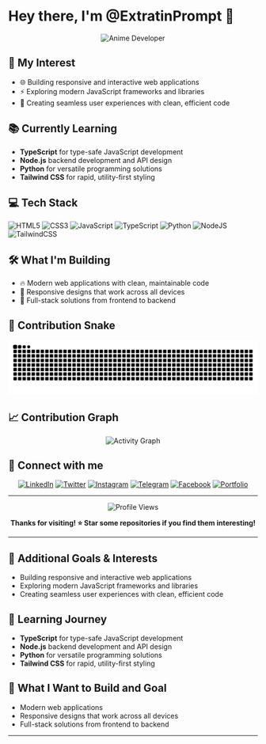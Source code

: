 # Hey there, I'm **@ExtratinPrompt** 👋

<div align="center">
  <img src="https://hebbkx1anhila5yf.public.blob.vercel-storage.com/image-zcu89cf84WYUmRwk6UOO9Ug4jbhYNv.png" alt="Anime Developer" width="300"/>
</div>



## 🚀 My Interest

- 🌐 Building responsive and interactive web applications 
- ⚡ Exploring modern JavaScript frameworks and libraries 
- 🎨 Creating seamless user experiences with clean, efficient code 

## 📚 Currently Learning

- **TypeScript** for type-safe JavaScript development
- **Node.js** backend development and API design
- **Python** for versatile programming solutions
- **Tailwind CSS** for rapid, utility-first styling

## 💻 Tech Stack

![HTML5](https://img.shields.io/badge/html5-%23E34F26.svg?style=for-the-badge&logo=html5&logoColor=white)
![CSS3](https://img.shields.io/badge/css3-%231572B6.svg?style=for-the-badge&logo=css3&logoColor=white)
![JavaScript](https://img.shields.io/badge/javascript-%23323330.svg?style=for-the-badge&logo=javascript&logoColor=%23F7DF1E)
![TypeScript](https://img.shields.io/badge/typescript-%23007ACC.svg?style=for-the-badge&logo=typescript&logoColor=white)
![Python](https://img.shields.io/badge/python-3670A0?style=for-the-badge&logo=python&logoColor=ffdd54)
![NodeJS](https://img.shields.io/badge/node.js-6DA55F?style=for-the-badge&logo=node.js&logoColor=white)
![TailwindCSS](https://img.shields.io/badge/tailwindcss-%2338B2AC.svg?style=for-the-badge&logo=tailwind-css&logoColor=white)

## 🛠 What I'm Building

- 🔥 Modern web applications with clean, maintainable code
- 📱 Responsive designs that work across all devices
- 🚀 Full-stack solutions from frontend to backend

## 🐍 Contribution Snake

<div align="center">
  
  ![Snake animation](https://raw.githubusercontent.com/ExtratinPrompt/ExtratinPrompt/output/github-contribution-grid-snake.svg)

</div>

## 📈 Contribution Graph

<div align="center">
  
  ![Activity Graph](https://github-readme-activity-graph.vercel.app/graph?username=ExtratinPrompt&theme=react-dark&hide_border=true)

</div>

## 🤝 Connect with me

<div align="center">
  
  [![LinkedIn](https://img.shields.io/badge/LinkedIn-%230077B5.svg?style=for-the-badge&logo=linkedin&logoColor=white)](https://linkedin.com/in/your-profile)
  [![Twitter](https://img.shields.io/badge/Twitter-%231DA1F2.svg?style=for-the-badge&logo=Twitter&logoColor=white)](https://twitter.com/your-handle)
  [![Instagram](https://img.shields.io/badge/Instagram-%23E4405F.svg?style=for-the-badge&logo=Instagram&logoColor=white)](https://www.instagram.com/chris.10n/)
  [![Telegram](https://img.shields.io/badge/Telegram-2CA5E0?style=for-the-badge&logo=telegram&logoColor=white)](https://t.me/Chris10n)
  [![Facebook](https://img.shields.io/badge/Facebook-%231877F2.svg?style=for-the-badge&logo=Facebook&logoColor=white)](https://www.facebook.com/Chris.10tin)
  [![Portfolio](https://img.shields.io/badge/Portfolio-%23000000.svg?style=for-the-badge&logo=firefox&logoColor=#FF7139)](https://your-portfolio.com)

</div>

---

<div align="center">
  
  ![Profile Views](https://komarev.com/ghpvc/?username=ExtratinPrompt&color=blueviolet&style=for-the-badge)
  
  **Thanks for visiting! ⭐ Star some repositories if you find them interesting!**

</div>

<!-- Added content from text attachment below -->

---

## 🎯 Additional Goals & Interests

-  Building responsive and interactive web applications 
-  Exploring modern JavaScript frameworks and libraries 
-  Creating seamless user experiences with clean, efficient code 

## 📖 Learning Journey

- **TypeScript** for type-safe JavaScript development
- **Node.js** backend development and API design
- **Python** for versatile programming solutions
- **Tailwind CSS** for rapid, utility-first styling

## 🚀 What I Want to Build and Goal

- Modern web applications 
- Responsive designs that work across all devices
- Full-stack solutions from frontend to backend

---
